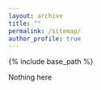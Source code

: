 ```yaml
---
layout: archive
title: ""
permalink: /sitemap/
author_profile: true
---
```


{% include base_path %}

Nothing here